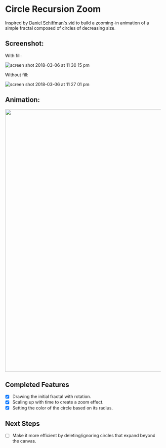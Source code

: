 # Circle Recursion Zoom
Inspired by [Daniel Schiffman's vid](https://www.youtube.com/watch?v=jPsZwrV9ld0) to build a zooming-in animation of a simple fractal composed of circles of decreasing size.

## Screenshot:
With fill:

![screen shot 2018-03-06 at 11 30 15 pm](https://user-images.githubusercontent.com/29472568/37075220-6a6e817c-2196-11e8-8ac8-3952f7ba2f4d.png)

Without fill:

![screen shot 2018-03-06 at 11 27 01 pm](https://user-images.githubusercontent.com/29472568/37075137-f7202478-2195-11e8-8a44-dc7cc1dfbf47.png)

## Animation:
<img src="https://media.giphy.com/media/4bibVjZ2LBbnGWvLoO/giphy.gif" width="850px">
<!-- ![](https://media.giphy.com/media/4bibVjZ2LBbnGWvLoO/giphy.gif) -->


## Completed Features
- [x] Drawing the initial fractal with rotation.
- [x] Scaling up with time to create a zoom effect.
- [x] Setting the color of the circle based on its radius.

## Next Steps
- [ ] Make it more efficient by deleting/ignoring circles that expand beyond the canvas.
